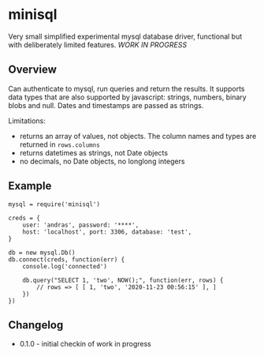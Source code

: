 minisql
=======

Very small simplified experimental mysql database driver, functional but with deliberately
limited features.  _WORK IN PROGRESS_


Overview
--------

Can authenticate to mysql, run queries and return the results.  It supports data types
that are also supported by javascript: strings, numbers, binary blobs and null.  Dates and
timestamps are passed as strings.

Limitations:

- returns an array of values, not objects.  The column names and types are returned in `rows.columns`
- returns datetimes as strings, not Date objects
- no decimals, no Date objects, no longlong integers


Example
-------

    mysql = require('minisql')

    creds = {
        user: 'andras', password: '****',
        host: 'localhost', port: 3306, database: 'test',
    }

    db = new mysql.Db()
    db.connect(creds, function(err) {
        console.log('connected')

        db.query("SELECT 1, 'two', NOW();", function(err, rows) {
            // rows => [ [ 1, 'two', '2020-11-23 00:56:15' ], ]
        })
    })


Changelog
---------

- 0.1.0 - initial checkin of work in progress
